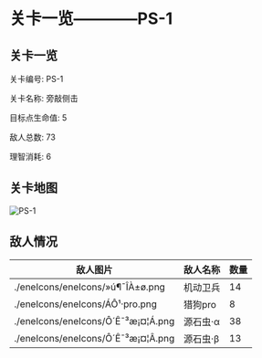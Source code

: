 # 关卡一览————PS-1


## 关卡一览

关卡编号: PS-1

关卡名称: 旁敲侧击

目标点生命值: 5

敌人总数: 73

理智消耗: 6


## 关卡地图
![PS-1](./oprMap/PS-1.png)

## 敌人情况

| 敌人图片 | 敌人名称 | 数量  |
|---------|-----|-----|
| ./eneIcons/eneIcons/»ú¶¯ÎÀ±ø.png| 机动卫兵  |   14  |
| ./eneIcons/eneIcons/ÁÔ¹·pro.png| 猎狗pro  |   8  |
| ./eneIcons/eneIcons/Ô´Ê¯³æ¡¤¦Á.png| 源石虫·α  |   38  |
| ./eneIcons/eneIcons/Ô´Ê¯³æ¡¤¦Â.png| 源石虫·β  |   13  |
